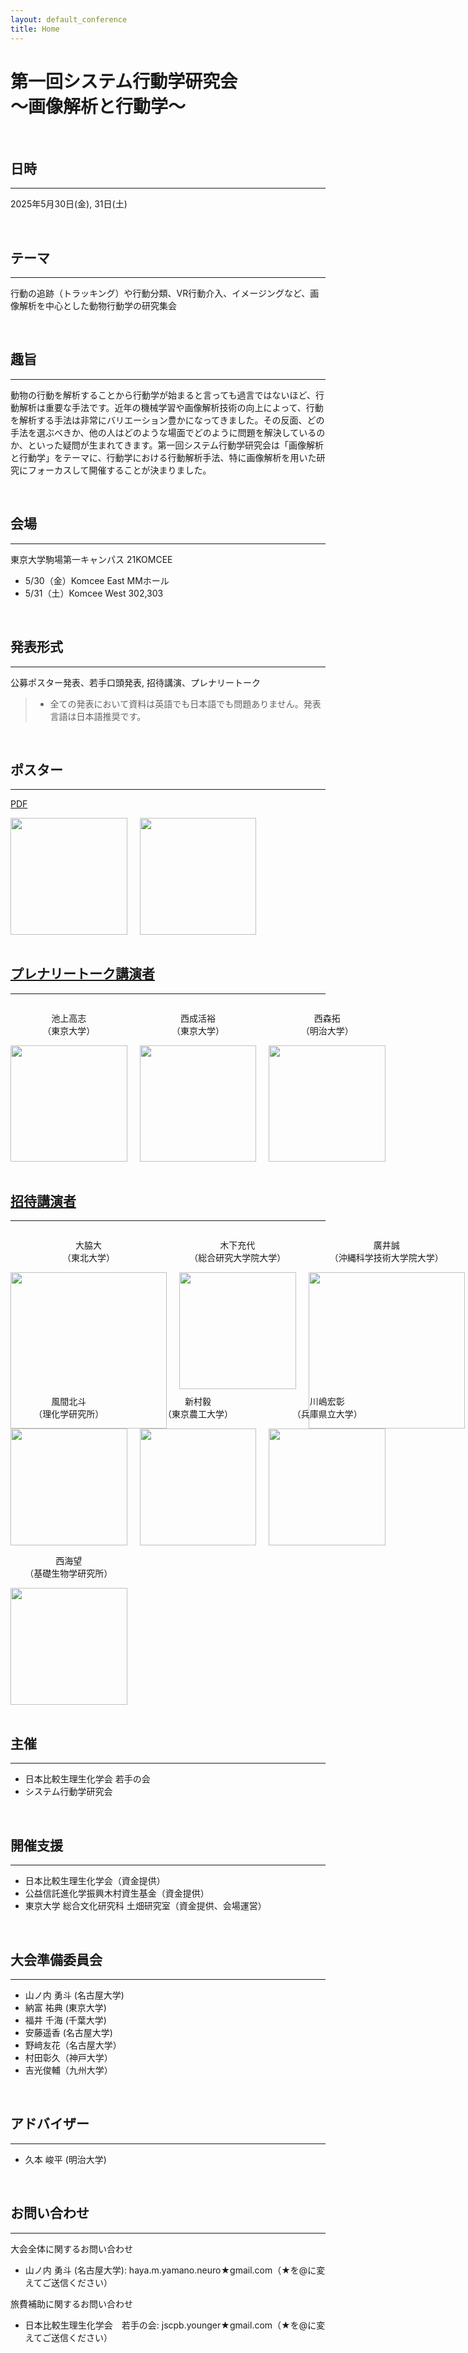 ```yaml
---
layout: default_conference
title: Home
---
```

# 第一回システム行動学研究会 <br> 〜画像解析と行動学〜

<br>

## 日時
***
2025年5月30日(金), 31日(土)

<br>

## テーマ
***
行動の追跡（トラッキング）や行動分類、VR行動介入、イメージングなど、画像解析を中心とした動物行動学の研究集会

<br>

## 趣旨
***
動物の行動を解析することから行動学が始まると言っても過言ではないほど、行動解析は重要な手法です。近年の機械学習や画像解析技術の向上によって、行動を解析する手法は非常にバリエーション豊かになってきました。その反面、どの手法を選ぶべきか、他の人はどのような場面でどのように問題を解決しているのか、といった疑問が生まれてきます。第一回システム行動学研究会は「画像解析と行動学」をテーマに、行動学における行動解析手法、特に画像解析を用いた研究にフォーカスして開催することが決まりました。

<br>

## 会場
***
東京大学駒場第一キャンパス 21KOMCEE
  - 5/30（金）Komcee East MMホール
  - 5/31（土）Komcee West 302,303

<br>

## 発表形式
***
公募ポスター発表、若手口頭発表, 招待講演、プレナリートーク

> - 全ての発表において資料は英語でも日本語でも問題ありません。発表言語は日本語推奨です。

<br>

## ポスター
***
<a href="{{ site.baseurl }}/event_01/images/poster_systems_ethology.pdf" target="_blank" rel="noopener noreferrer">PDF</a>

<div style="display: flex; align-items: center; gap: 20px;">
    <img src="{{ site.baseurl }}/event_01/images/poster_systems_ethology_01.jpg" width="186.66x">
    <img src="{{ site.baseurl }}/event_01/images/poster_systems_ethology_02.jpg" width="186.66px">
</div>

<br>

## [プレナリートーク講演者](/conference01_invited_talk.md)  
***
<div style="display: flex; align-items: center; gap: 20px;">
    <div style="text-align: center;">
        <p>池上高志<br>（東京大学）</p>
        <img src="{{ site.baseurl }}/event_01/images/ikegami.jpg" width="186.66px">
    </div>
    <div style="text-align: center;">
        <p>西成活裕<br>（東京大学）</p>
        <img src="{{ site.baseurl }}/event_01/images/nishinari.jpeg" width="186.66px">
    </div>
    <div style="text-align: center;">
        <p>西森拓<br>（明治大学）</p>
        <img src="{{ site.baseurl }}/event_01/images/nishimori.png" width="186.66px">
    </div>
</div>

<br>

## [招待講演者](/conference01_plenary_talk.md)
***
<div style="display: flex; gap: 20px;">
  <div style="display: flex; flex-direction: column; height: 250px; text-align: center;">
    <p>大脇大<br>（東北大学）</p>
    <img src="{{ site.baseurl }}/event_01/images/owaki.png" width="250px" style="margin-top: auto;">
  </div>
  <div style="display: flex; flex-direction: column; height: 250px; text-align: center;">
    <p>木下充代<br>（総合研究大学院大学）</p>
    <img src="{{ site.baseurl }}/event_01/images/kinoshita.png" width="186.66px" style="margin-top: auto;">
  </div>
  <div style="display: flex; flex-direction: column; height: 250px; text-align: center;">
    <p>廣井誠<br>（沖縄科学技術大学院大学）</p>
    <img src="{{ site.baseurl }}/event_01/images/hiroi.jpg" width="250px" style="margin-top: auto;">
  </div>
</div>


<div style="display: flex; align-items: center; gap: 20px;">
    <div style="text-align: center;">
        <p>風間北斗<br>（理化学研究所）</p>
        <img src="{{ site.baseurl }}/event_01/images/kazama.jpg" width="186.66px">
    </div>
    <div style="text-align: center;">
        <p>新村毅<br>（東京農工大学）</p>
        <img src="{{ site.baseurl }}/event_01/images/shinmura.jpg" width="186.66px">
    </div>
    <div style="text-align: center;">
        <p>川嶋宏彰<br>（兵庫県立大学）</p>
        <img src="{{ site.baseurl }}/event_01/images/kawashima.png" width="186.66px">
    </div>
</div>

<div style="display: flex; align-items: center; gap: 20px;">
  <div style="text-align: center;">
      <p>西海望<br>（基礎生物学研究所）</p>
      <img src="{{ site.baseurl }}/event_01/images/nishiumi.png" style="width:186.66px; height:auto; object-fit:contain;">
  </div>
  <!-- 空の要素を末尾に追加 -->
  <div style="width: 186.66px;"></div>
  <div style="width: 186.66px;"></div>
</div>

<br>

## 主催
***
- 日本比較生理生化学会 若手の会
- システム行動学研究会

<br>

## 開催支援
***
- 日本比較生理生化学会（資金提供）
- 公益信託進化学振興木村資生基金（資金提供）
- 東京大学 総合文化研究科 土畑研究室（資金提供、会場運営）

<br>

## 大会準備委員会
***
- 山ノ内 勇斗 (名古屋大学)
- 納富 祐典 (東京大学)
- 福井 千海 (千葉大学)
- 安藤遥香 (名古屋大学)
- 野﨑友花（名古屋⼤学）
- 村田彰久（神戸大学）
- 吉光俊輔（九州⼤学）

<br>

## アドバイザー
***
- 久本 峻平 (明治大学)

<br>

## お問い合わせ
***
大会全体に関するお問い合わせ
- 山ノ内 勇斗 (名古屋大学): haya.m.yamano.neuro★gmail.com（★を@に変えてご送信ください）

旅費補助に関するお問い合わせ
- 日本比較生理生化学会　若手の会:  jscpb.younger★gmail.com（★を@に変えてご送信ください）
